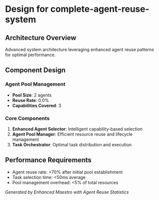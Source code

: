 # Design for complete-agent-reuse-system

## Architecture Overview
Advanced system architecture leveraging enhanced agent reuse patterns for optimal performance.

## Component Design
### Agent Pool Management
- **Pool Size**: 2 agents
- **Reuse Rate**: 0.0%
- **Capabilities Covered**: 3

### Core Components
1. **Enhanced Agent Selector**: Intelligent capability-based selection
2. **Agent Pool Manager**: Efficient resource reuse and lifecycle management  
3. **Task Orchestrator**: Optimal task distribution and execution

## Performance Requirements
- Agent reuse rate: >70% after initial pool establishment
- Task selection time: <50ms average
- Pool management overhead: <5% of total resources

*Generated by Enhanced Maestro with Agent Reuse Statistics*
